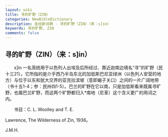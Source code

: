 ```yaml
---
layout: wiki
title: 寻的旷野（ZIN）
categories: NewBibleDictionary
description: 圣经新词典 - 寻的旷野（ZIN）（来：s]in）
keywords: 寻的旷野, ZIN
comments: false
---
```


## 寻的旷野（ZIN）（来：s]in）

　　s]in 一名笼统用于以色列人出埃及后所经过、靠近迦南边境名“寻”的旷野（民十三21）。它所指的是介乎西乃半岛东北的加低斯巴尼亚绿洲（以色列人安营的地方）与位于以东和犹大交界的亚克拉滨坡（意即蝎子关口）之间的一片广阔地带（书十五1-4；参：民卅四1-5）。巴兰的旷野在它以南，只是加低斯看来既属寻旷野，也属巴兰旷野，而这两个旷野都归入*南地（尼革）这个含义更广的用词之内。

　　书目：C. L. Woolley and T. E.

Lawrence, The Wilderness of Zin, 1936。

J.M.H.








